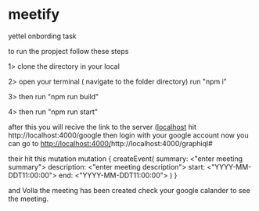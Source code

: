 # meetify
yettel onbording task

to run the propject follow these steps 

1> clone the directory in your local 

2> open your terminal ( navigate to the folder directory) run "npm i"

3> then run "npm run build"

4> then run "npm run start"

after this you will recive the link to the server ([localhost](http://localhost:4000/) 
hit http://localhost:4000/google then login with your google account 
now you can go to [http://localhost:4000/](http://localhost:4000/graphiql#)http://localhost:4000/graphiql# 

their hit this mutation 
mutation {
  createEvent(
    summary: <"enter meeting summary">
    description: <"enter meeting description">
    start: <"YYYY-MM-DDT11:00:00">
    end: <"YYYY-MM-DDT11:00:00">
  )
}

and Volla the meeting has been created check your google calander to see the meeting.
